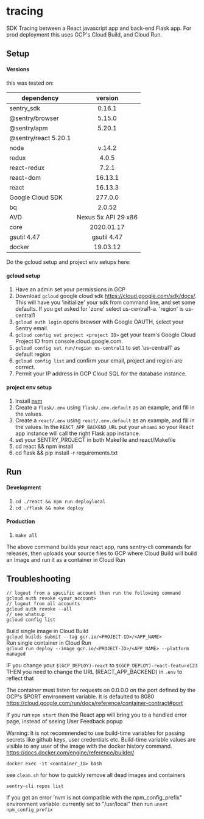 # tracing
SDK Tracing between a React javascript app and back-end Flask app. For prod deployment this uses GCP's Cloud Build, and Cloud Run.

## Setup
#### Versions
this was tested on:

| dependency    | version
| ------------- |:-------------:|
| sentry_sdk | 0.16.1 |
| @sentry/browser | 5.15.0 |
| @sentry/apm | 5.20.1 |
| @sentry/react 5.20.1 | 
| node | v.14.2 |
| redux | 4.0.5 |
| react-redux | 7.2.1 |
| react-dom | 16.13.1 |
| react | 16.13.3 |
| Google Cloud SDK | 277.0.0 |
| bq | 2.0.52 |
| AVD | Nexus 5x API 29 x86 |
| core | 2020.01.17 |
| gsutil 4.47 | gsutil 4.47 |
| docker | 19.03.12 |

Do the gcloud setup and project env setups here:

#### gcloud setup
1. Have an admin set your permissions in GCP
2. Download `gcloud` google cloud sdk https://cloud.google.com/sdk/docs/. This will have you 'initialize' your sdk from command line, and set some defaults. If you get asked for 'zone' select us-central1-a. 'region' is us-central1
3. `gcloud auth login` opens browser with Google OAUTH, select your Sentry email.
4. `gcloud config set project <project ID>` get your team's Google Cloud Project ID from console.cloud.google.com.
5. `gcloud config set run/region us-central1` to set 'us-central1' as default region
6. `gcloud config list` and confirm your email, project and region are correct.
6. Permit your IP address in GCP Cloud SQL for the database instance.

#### project env setup
1. install [nvm](https://github.com/nvm-sh/nvm)
2. Create a `flask/.env` using `flask/.env.default` as an example, and fill in the values.
3. Create a `react/.env` using `react/.env.default` as an example, and fill in the values. In the `REACT_APP_BACKEND_URL` put your `whoami` so your React app instance will call the right Flask app instance.
4. set your SENTRY_PROJECT in both Makefile and react/Makefile
5. cd react && npm install
6. cd flask && pip install -r requirements.txt

## Run
#### Development
1. `cd ./react && npm run deploylocal` 
2. `cd ./flask && make deploy`

#### Production
1. `make all`

The above command builds your react app, runs sentry-cli commands for releases, then uploads your source files to GCP where Cloud Build will build an Image and run it as a container in Cloud Run

## Troubleshooting

```
// logout from a specific account then run the following command
gcloud auth revoke <your_account>
// logout from all accounts
gcloud auth revoke --all
// see whatsup
gcloud config list
```

Build single image in Cloud Build  
`gcloud builds submit --tag gcr.io/<PROJECT-ID>/<APP_NAME>`  
Run single container in Cloud Run  
`gcloud run deploy --image gcr.io/<PROJECT-ID>/<APP_NAME> --platform managed`  

IF you change your `$(GCP_DEPLOY)-react` to `$(GCP_DEPLOY)-react-feature123`
THEN you need to change the URL (REACT_APP_BACKEND) in `.env` to reflect that

The container must listen for requests on 0.0.0.0 on the port defined by the GCP's $PORT environment variable. It is defaulted to 8080  
https://cloud.google.com/run/docs/reference/container-contract#port 

If you run `npm start` then the React app will bring you to a handled error page, instead of seeing User Feedback popup

Warning: It is not recommended to use build-time variables for passing secrets like github keys, user credentials etc. Build-time variable values are visible to any user of the image with the docker history command.  
https://docs.docker.com/engine/reference/builder/

`docker exec -it <container_ID> bash`

see `clean.sh` for how to quickly remove all dead images and containers

`sentry-cli repos list`

If you get an error 'nvm is not compatible with the npm_config_prefix" environment variable: currently set to "/usr/local" then run `unset npm_config_prefix`